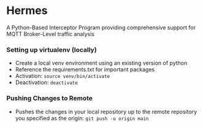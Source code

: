 # Hermes
A Python-Based Interceptor Program providing comprehensive support for MQTT Broker-Level traffic analysis

### Setting up virtualenv (locally)
- Create a local venv environment using an existing version of python
- Reference the requirements.txt for important packages
- Activation: `source venv/bin/activate`
- Deactivation: `deactivate`

### Pushing Changes to Remote
- Pushes the changes in your local repository up to the remote repository you specified as the origin: `git push -u origin main`
